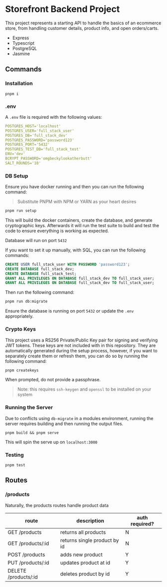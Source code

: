 # Storefront Backend Project

This project represents a starting API to handle the basics of an ecommerce store, from handling customer details, product info, and open orders/carts.

- Express
- Typescript
- PostgreSQL
- Jasmine

## Commands

### Installation

```
pnpm i
```

### .env

A `.env` file is required with the following values:

```yaml
POSTGRES_HOST='localhost'
POSTGRES_USER='full_stack_user'
POSTGRES_DB='full_stack_dev'
POSTGRES_PASSWORD='password123'
POSTGRES_PORT='5432'
POSTGRES_TEST_DB='full_stack_test'
ENV='dev'
BCRYPT_PASSWORD='omgbeckylookatherbutt'
SALT_ROUNDS='10'
```

### DB Setup

Ensure you have docker running and then you can run the following command:

> Substitute PNPM with NPM or YARN as your heart desires

```bash
pnpm run setup
```

This will build the docker containers, create the database, and generate cryptographic keys. Afterwards it will run the test suite to build and test the code to ensure everything is working as expected.

Database will run on port `5432`

If you want to set it up manually, with SQL, you can run the following commands:

```sql
CREATE USER full_stack_user WITH PASSWORD 'password123';
CREATE DATABASE full_stack_dev;
CREATE DATABASE full_stack_test;
GRANT ALL PRIVILEGES ON DATABASE full_stack_dev TO full_stack_user;
GRANT ALL PRIVILEGES ON DATABASE full_stack_dev TO full_stack_user;
```

Then run the following command:

```bash
pnpm run db:migrate
```

Ensure the database is running on port `5432` or update the `.env` appropriately.

### Crypto Keys

This project uses a RS256 Private/Public Key pair for signing and verifying JWT tokens. These keys are not included with in this repository. They are automatically generated during the setup process, however, if you want to separately create them or refresh them, you can do so by running the following command:

```bash
pnpm createkeys
```

When prompted, do not provide a passphrase.

> Note: this requires `ssh-keygen` and `openssl` to be installed on your system

### Running the Server

Due to conflicts using `db-migrate` in a modules environment, running the server requires building and then running the output files.

```
pnpm build && pnpm serve
```

This will spin the serve up on `localhost:3000`

### Testing

```
pnpm test
```

## Routes

### /products

Naturally, the products routes handle product data

| route                | description                  | auth required? |
| -------------------- | ---------------------------- | -------------- |
| GET /products        | returns all products         | N              |
| GET /products/:id    | returns single product by id | N              |
| POST /products       | adds new product             | Y              |
| PUT /products/:id    | updates product at id        | Y              |
| DELETE /products/:id | deletes product by id        | Y              |
